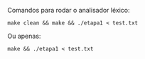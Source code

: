 Comandos para rodar o analisador léxico:

```
make clean && make && ./etapa1 < test.txt
```

Ou apenas:

```
make && ./etapa1 < test.txt
```
